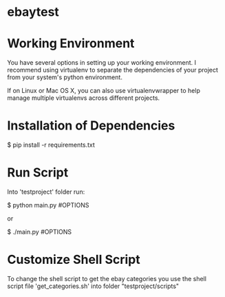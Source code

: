 # ebaytest

Working Environment
===================

You have several options in setting up your working environment.  I recommend
using virtualenv to separate the dependencies of your project from your system's
python environment.

If on Linux or Mac OS X, you can also use virtualenvwrapper to help manage 
multiple virtualenvs across different projects.


Installation of Dependencies
=============================

$ pip install -r requirements.txt



Run Script
=============================

Into 'testproject' folder run:

$ python main.py #OPTIONS

or

$ ./main.py #OPTIONS
 

Customize Shell Script
=============================

To change the shell script to get the ebay categories you use the shell script
file 'get_categories.sh' into folder "testproject/scripts"

 
